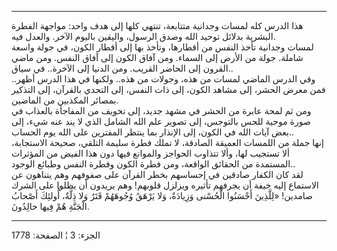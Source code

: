 ------------------------------------------------------------------------

هذا الدرس كله لمسات وجدانية متتابعة، تنتهي كلها إلى هدف واحد: مواجهة
الفطرة البشرية بدلائل توحيد الله وصدق الرسول، واليقين باليوم الآخر.
والعدل فيه.  
لمسات وجدانية تأخذ النفس من أقطارها، وتأخذ بها إلى أقطار الكون، في جولة
واسعة شاملة. جولة من الأرض إلى السماء. ومن آفاق الكون إلى آفاق النفس.
ومن ماضي القرون إلى الحاضر القريب. ومن الدنيا إلى الآخرة.. في سياق..  
وفي الدرس الماضي لمسات من هذه، وجولات من هذه.. ولكنها في هذا الدرس
أظهر.. فمن معرض الحشر، إلى مشاهد الكون، إلى ذات النفس، إلى التحدي
بالقرآن، إلى التذكير بمصائر المكذبين من الماضين.  
ومن ثم لمحة عابرة من الحشر في مشهد جديد، إلى تخويف من المفاجأة بالعذاب
في صورة موحية للحس بالتوجس، إلى تصوير علم الله الشامل الذي لا يند عنه
شيء، إلى بعض آيات الله في الكون، إلى الإنذار بما ينتظر المفترين على الله
يوم الحساب..  
إنها جملة من اللمسات العميقة الصادقة، لا تملك فطرة سليمة التلقي، صحيحة
الاستجابة، ألا تستجيب لها، وألا تتذاوب الحواجز والموانع فيها دون هذا
الفيض من المؤثرات المستمدة من الحقائق الواقعة، ومن فطرة الكون وفطرة
النفس وطبائع الوجود..  
لقد كان الكفار صادقين في إحساسهم بخطر القرآن على صفوفهم وهم يتناهون عن
الاستماع إليه خيفة أن يجرفهم تأثيره ويزلزل قلوبهم! وهم يريدون أن يظلوا
على الشرك صامدين! «لِلَّذِينَ أَحْسَنُوا الْحُسْنى وَزِيادَةٌ، وَلا يَرْهَقُ وُجُوهَهُمْ قَتَرٌ وَلا
ذِلَّةٌ، أُولئِكَ أَصْحابُ الْجَنَّةِ هُمْ فِيها خالِدُونَ.

------------------------------------------------------------------------

الجزء: 3 ¦ الصفحة: 1778
